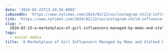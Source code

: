 ```yaml
---
date: '2024-02-23T13:34:56.000Z'
isBasedOn: 'https://www.nytimes.com/2024/02/22/us/instagram-child-influencers.html'
link: 'https://www.nytimes.com/2024/02/22/us/instagram-child-influencers.html'
slug: >-
  2024-02-23-a-marketplace-of-girl-influencers-managed-by-moms-and-stalked-by-men-the
tags:
  - social media
title: 'A Marketplace of Girl Influencers Managed by Moms and Stalked by Men - The '
---
```


